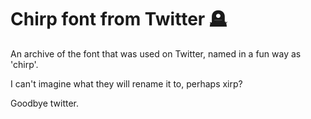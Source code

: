 # Chirp font from Twitter 🪦

An archive of the font that was used on Twitter, named in a fun way as 'chirp'.

I can't imagine what they will rename it to, perhaps xirp?

Goodbye twitter.